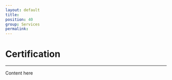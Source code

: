 ```yaml
---
layout: default
title: 
position: 40
group: Services
permalink: 
---
```


# Certification
***

Content here